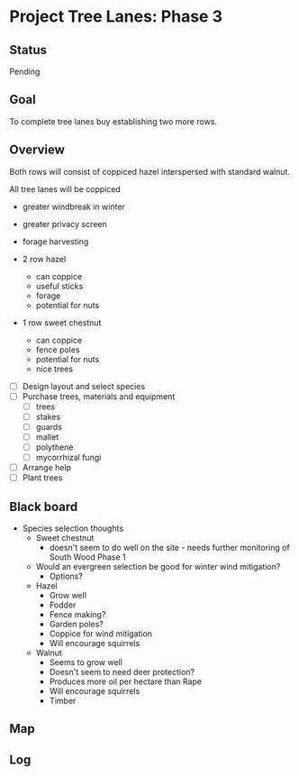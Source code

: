 # Project Tree Lanes: Phase 3

## Status

Pending

## Goal

To complete tree lanes buy establishing two more rows.

## Overview

Both rows will consist of coppiced hazel interspersed with standard walnut.

All tree lanes will be coppiced
- greater windbreak in winter
- greater privacy screen
- forage harvesting

- 2 row hazel
    - can coppice
    - useful sticks
    - forage
    - potential for nuts
- 1 row sweet chestnut
    - can coppice
    - fence poles
    - potential for nuts
    - nice trees

- [ ] Design layout and select species
- [ ] Purchase trees, materials and equipment
    - [ ] trees
    - [ ] stakes
    - [ ] guards
    - [ ] mallet
    - [ ] polythene
    - [ ] mycorrhizal fungi
- [ ] Arrange help
- [ ] Plant trees

## Black board

- Species selection thoughts
    - Sweet chestnut
        - doesn't seem to do well on the site - needs further monitoring of South Wood Phase 1
    - Would an evergreen selection be good for winter wind mitigation?
        - Options?
    - Hazel
        - Grow well
        - Fodder
        - Fence making?
        - Garden poles?
        - Coppice for wind mitigation
        - Will encourage squirrels
    - Walnut
        - Seems to grow well
        - Doesn't seem to need deer protection?
        - Produces more oil per hectare than Rape
        - Will encourage squirrels
        - Timber

## Map

## Log